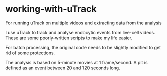 # working-with-uTrack
For running uTrack on multiple videos and extracting data from the analysis

I use uTrack to track and analyse endocytic events from live-cell videos. These are some poorly-written scripts to make my life easier.

For batch processing, the original code needs to be slightly modified to get rid of some protections.

The analysis is based on 5-minute movies at 1 frame/second. A pit is defined as an event between 20 and 120 seconds long.
